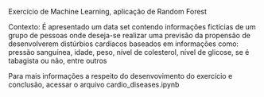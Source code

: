 Exercício de Machine Learning, aplicação de Random Forest

Contexto: É apresentado um data set contendo informações fictícias de um grupo de pessoas onde deseja-se realizar
uma previsão da propensão de desenvolverem distúrbios cardíacos baseados em informações como: pressão sanguínea,
idade, peso, nível de colesterol, nível de glicose, se é tabagista ou não, entre outros

Para mais informações a respeito do desenvovimento do exercício e conclusão, acessar o arquivo cardio_diseases.ipynb